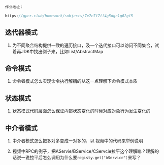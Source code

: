```java

作业地址：

https://gper.club/homework/subjects/7e7e7f7ff4g5dgc1g62gf5

```

## 迭代器模式

1. 为不同聚合结构提供一致的遍历接口，及一个迭代接口可以访问不同集合，试着再JDK中找出例子来，比如List/AbstractMap

## 命令模式

1. 命令者模式怎么实现命令执行解耦的从这一点理解下命令模式本质

## 状态模式

1. 状态模式代码层面怎么保证内部状态变化的时候对应对象行为发生变化的

## 中介者模式

1. 中介者模式怎么把多对多变成一对多的，以 视频中的代码来举例说明

2. 视频中RPC的例子，把AServie/BService/CServcie拉平这个理解嘛？理解的话说一说拉平后怎么调用为什么要`registy.get("bService")`来写？